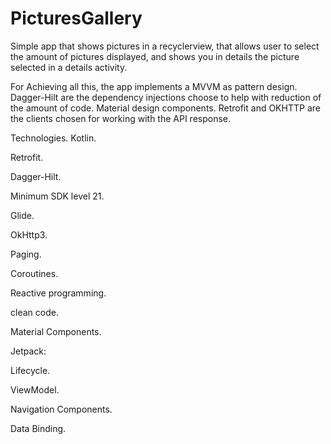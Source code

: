 # PicturesGallery

Simple app that shows pictures in a recyclerview, that allows user to select the amount of pictures displayed, and shows you in details the picture selected in a details activity.

For Achieving all this, the app implements a MVVM as pattern design.
Dagger-Hilt are the dependency injections choose to help with reduction of the amount of code.
Material design components.
Retrofit and OKHTTP are the clients chosen for working with the API response.

Technologies.
Kotlin.

Retrofit.

Dagger-Hilt.

Minimum SDK level 21.

Glide.

OkHttp3.

Paging.

Coroutines.

Reactive programming.

clean code.

Material Components.

Jetpack:

Lifecycle.

ViewModel.

Navigation Components.

Data Binding.


